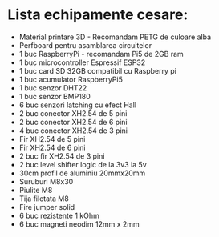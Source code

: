 # Lista echipamente cesare:
* Material printare 3D - Recomandam PETG de culoare alba
* Perfboard pentru asamblarea circuitelor
* 1 buc RaspberryPi - recomandam Pi5 de 2GB ram
* 1 buc microcontroller Espressif ESP32
* 1 buc card SD 32GB compatibil cu Raspberry pi
* 1 buc acumulator RaspberryPi5
* 1 buc senzor DHT22
* 1 buc senzor BMP180
* 6 buc senzori latching cu efect Hall
* 2 buc conector XH2.54 de 5 pini
* 2 buc conector XH2.54 de 6 pini
* 4 buc conector XH2.54 de 3 pini
* Fir XH2.54 de 5 pini
* Fir XH2.54 de 6 pini
* 2 buc fir XH2.54 de 3 pini
* 2 buc level shifter logic de la 3v3 la 5v
* 30cm profil de aluminiu 20mmx20mm
* Suruburi M8x30
* Piulite M8
* Tija filetata M8
* Fire jumper solid
* 6 buc rezistente 1 kOhm
* 6 buc magneti neodim 12mm x 2mm